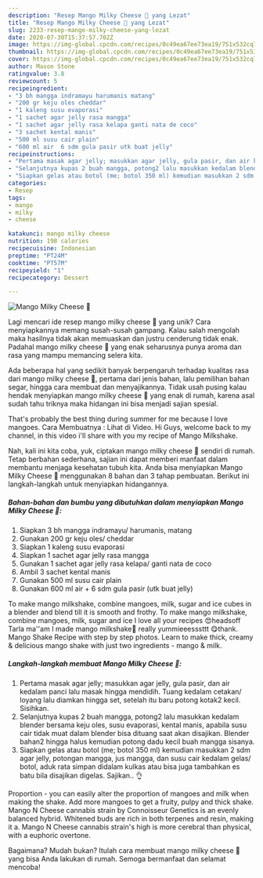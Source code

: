 ```yaml
---
description: "Resep Mango Milky Cheese 🥭 yang Lezat"
title: "Resep Mango Milky Cheese 🥭 yang Lezat"
slug: 2233-resep-mango-milky-cheese-yang-lezat
date: 2020-07-30T15:37:57.702Z
image: https://img-global.cpcdn.com/recipes/0c49ea67ee73ea19/751x532cq70/mango-milky-cheese-🥭-foto-resep-utama.jpg
thumbnail: https://img-global.cpcdn.com/recipes/0c49ea67ee73ea19/751x532cq70/mango-milky-cheese-🥭-foto-resep-utama.jpg
cover: https://img-global.cpcdn.com/recipes/0c49ea67ee73ea19/751x532cq70/mango-milky-cheese-🥭-foto-resep-utama.jpg
author: Mason Stone
ratingvalue: 3.8
reviewcount: 5
recipeingredient:
- "3 bh mangga indramayu harumanis matang"
- "200 gr keju oles cheddar"
- "1 kaleng susu evaporasi"
- "1 sachet agar jelly rasa mangga"
- "1 sachet agar jelly rasa kelapa ganti nata de coco"
- "3 sachet kental manis"
- "500 ml susu cair plain"
- "600 ml air  6 sdm gula pasir utk buat jelly"
recipeinstructions:
- "Pertama masak agar jelly; masukkan agar jelly, gula pasir, dan air kedalam panci lalu masak hingga mendidih. Tuang kedalam cetakan/ loyang lalu diamkan hingga set, setelah itu baru potong kotak2 kecil. Sisihkan."
- "Selanjutnya kupas 2 buah mangga, potong2 lalu masukkan kedalam blender bersama keju oles, susu evaporasi, kental manis, apabila susu cair tidak muat dalam blender bisa dituang saat akan disajikan. Blender bahan2 hingga halus kemudian potong dadu kecil buah mangga sisanya."
- "Siapkan gelas atau botol (me; botol 350 ml) kemudian masukkan 2 sdm agar jelly, potongan mangga, jus mangga, dan susu cair kedalam gelas/ botol, aduk rata simpan didalam kulkas atau bisa juga tambahkan es batu bila disajikan digelas. Sajikan.. 👌"
categories:
- Resep
tags:
- mango
- milky
- cheese

katakunci: mango milky cheese 
nutrition: 198 calories
recipecuisine: Indonesian
preptime: "PT24M"
cooktime: "PT57M"
recipeyield: "1"
recipecategory: Dessert

---
```



![Mango Milky Cheese 🥭](https://img-global.cpcdn.com/recipes/0c49ea67ee73ea19/751x532cq70/mango-milky-cheese-🥭-foto-resep-utama.jpg)

Lagi mencari ide resep mango milky cheese 🥭 yang unik? Cara menyiapkannya memang susah-susah gampang. Kalau salah mengolah maka hasilnya tidak akan memuaskan dan justru cenderung tidak enak. Padahal mango milky cheese 🥭 yang enak seharusnya punya aroma dan rasa yang mampu memancing selera kita.

Ada beberapa hal yang sedikit banyak berpengaruh terhadap kualitas rasa dari mango milky cheese 🥭, pertama dari jenis bahan, lalu pemilihan bahan segar, hingga cara membuat dan menyajikannya. Tidak usah pusing kalau hendak menyiapkan mango milky cheese 🥭 yang enak di rumah, karena asal sudah tahu triknya maka hidangan ini bisa menjadi sajian spesial.

That&#39;s probably the best thing during summer for me because I love mangoes. Cara Membuatnya : Lihat di Video. Hi Guys, welcome back to my channel, in this video i&#39;ll share with you my recipe of Mango Milkshake.


Nah, kali ini kita coba, yuk, ciptakan mango milky cheese 🥭 sendiri di rumah. Tetap berbahan sederhana, sajian ini dapat memberi manfaat dalam membantu menjaga kesehatan tubuh kita. Anda bisa menyiapkan Mango Milky Cheese 🥭 menggunakan 8 bahan dan 3 tahap pembuatan. Berikut ini langkah-langkah untuk menyiapkan hidangannya.

<!--inarticleads1-->

##### Bahan-bahan dan bumbu yang dibutuhkan dalam menyiapkan Mango Milky Cheese 🥭:

1. Siapkan 3 bh mangga indramayu/ harumanis, matang
1. Gunakan 200 gr keju oles/ cheddar
1. Siapkan 1 kaleng susu evaporasi
1. Siapkan 1 sachet agar jelly rasa mangga
1. Gunakan 1 sachet agar jelly rasa kelapa/ ganti nata de coco
1. Ambil 3 sachet kental manis
1. Gunakan 500 ml susu cair plain
1. Gunakan 600 ml air + 6 sdm gula pasir (utk buat jelly)


To make mango milkshake, combine mangoes, milk, sugar and ice cubes in a blender and blend till it is smooth and frothy. To make mango milkshake, combine mangoes, milk, sugar and ice I love all your recipes 😍headsoff Tarla ma&#39;&#39;am I made mango milkshake🥭 really yummieeesssttt 😋thank. Mango Shake Recipe with step by step photos. Learn to make thick, creamy &amp; delicious mango shake with just two ingredients - mango &amp; milk. 

<!--inarticleads2-->

##### Langkah-langkah membuat Mango Milky Cheese 🥭:

1. Pertama masak agar jelly; masukkan agar jelly, gula pasir, dan air kedalam panci lalu masak hingga mendidih. Tuang kedalam cetakan/ loyang lalu diamkan hingga set, setelah itu baru potong kotak2 kecil. Sisihkan.
1. Selanjutnya kupas 2 buah mangga, potong2 lalu masukkan kedalam blender bersama keju oles, susu evaporasi, kental manis, apabila susu cair tidak muat dalam blender bisa dituang saat akan disajikan. Blender bahan2 hingga halus kemudian potong dadu kecil buah mangga sisanya.
1. Siapkan gelas atau botol (me; botol 350 ml) kemudian masukkan 2 sdm agar jelly, potongan mangga, jus mangga, dan susu cair kedalam gelas/ botol, aduk rata simpan didalam kulkas atau bisa juga tambahkan es batu bila disajikan digelas. Sajikan.. 👌


Proportion - you can easily alter the proportion of mangoes and milk when making the shake. Add more mangoes to get a fruity, pulpy and thick shake. Mango N Cheese cannabis strain by Connoisseur Genetics is an evenly balanced hybrid. Whitened buds are rich in both terpenes and resin, making it a. Mango N Cheese cannabis strain&#39;s high is more cerebral than physical, with a euphoric overtone. 

Bagaimana? Mudah bukan? Itulah cara membuat mango milky cheese 🥭 yang bisa Anda lakukan di rumah. Semoga bermanfaat dan selamat mencoba!
